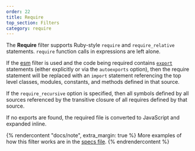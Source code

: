 ```yaml
---
order: 22
title: Require
top_section: Filters
category: require
---
```


The **Require** filter supports Ruby-style `require` and `require_relative` statements.  `require` function calls in expressions are left alone.

If the [esm](esm) filter is used and the code being required contains
[`export`](esm#export) statements (either explicitly or via the `autoexports`
option), then the require statement will be replaced with an `import`
statement referencing the top level classes, modules, constants, and methods
defined in that source.

If the `require_recursive` option is specified, then all symbols defined by all
sources referenced by the transitive closure of all requires defined by that
source.

If no exports are found, the required file is converted to JavaScript and expanded inline. 

{% rendercontent "docs/note", extra_margin: true %}
More examples of how this filter works are in the [specs file](https://github.com/ruby2js/ruby2js/blob/master/spec/require_spec.rb).
{% endrendercontent %}
